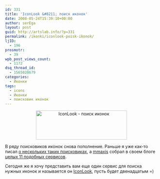 ```yaml
---
id: 331
title: 'IconLook &#8211; поиск иконок'
date: 2008-05-24T15:39:10+00:00
author: serEga
layout: post
guid: http://artslab.info/?p=331
permalink: /ikonki/iconlook-poisk-ikonok/
ljID:
  - 196
prosmotr:
  - 39
wpb_post_views_count:
  - 1172
dsq_thread_id:
  - 1565020679
categories:
  - Иконки
tags:
  - icons
  - Иконки
  - поисковик иконок
---
```

<p style="text-align: center;">
  <a class="lightview" href="http://artslab.info/wp-content/uploads/iconlook.jpg"><img class="alignnone size-medium wp-image-332" title="iconlook" src="http://artslab.info/wp-content/uploads/iconlook-300x96.jpg" alt="IconLook - поиск иконок" width="300" height="96" srcset="http://img.artslab.info/iconlook-300x96.jpg 300w, http://img.artslab.info/iconlook.jpg 615w" sizes="(max-width: 300px) 100vw, 300px" /></a>
</p>

В ряду поисковиков иконок снова пополнение. Раньше я уже как-то писал <a title="поисковики иконок" href="http://artslab.info/?p=204" target="_blank">о нескольких таких поисковиках</a>, а <a href="http://mmaxis.info/" target="_blank">mmaxis</a> собрал в своем блоге <a href="http://mmaxis.info/2008/04/17/11-portalov-dlya-vybora-ikonok/#more-128" target="_blank">целых 11 подобных сервисов</a>.

Сегодня же я хочу представить вам еще один сервис для поиска нужных иконок и называется он <a href="http://www.iconlook.com/" target="_blank">IconLook</a>, пусть будет двенадцатым =)